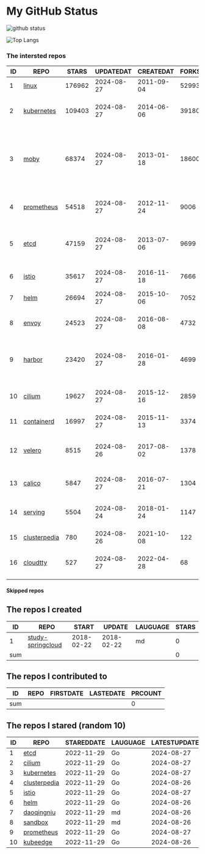 # My GitHub Status

<img src="https://github-readme-stats-1.yihong0618.vercel.app/api?username=daoqingniu&show_icons=true&&&hide_title=true&count_private=true" alt="github status" />

![Top Langs](https://github-readme-stats-1.yihong0618.vercel.app/api/top-langs/?username=daoqingniu&layout=compact)

<!--START_SECTION:github_repos-->
### The intersted repos
| ID |                              REPO                               | STARS  | UPDATEDAT  | CREATEDAT  | FORKSCOUNT |                                                DESCRIPTIONS                                                |
|----|-----------------------------------------------------------------|--------|------------|------------|------------|------------------------------------------------------------------------------------------------------------|
|  1 | [linux](https://github.com/torvalds/linux)                      | 176962 | 2024-08-27 | 2011-09-04 |      52993 | Linux kernel source tree                                                                                   |
|  2 | [kubernetes](https://github.com/kubernetes/kubernetes)          | 109403 | 2024-08-27 | 2014-06-06 |      39180 | Production-Grade Container Scheduling and Management                                                       |
|  3 | [moby](https://github.com/moby/moby)                            |  68374 | 2024-08-27 | 2013-01-18 |      18600 | The Moby Project - a collaborative project for the container ecosystem to assemble container-based systems |
|  4 | [prometheus](https://github.com/prometheus/prometheus)          |  54518 | 2024-08-27 | 2012-11-24 |       9006 | The Prometheus monitoring system and time series database.                                                 |
|  5 | [etcd](https://github.com/etcd-io/etcd)                         |  47159 | 2024-08-27 | 2013-07-06 |       9699 | Distributed reliable key-value store for the most critical data of a distributed system                    |
|  6 | [istio](https://github.com/istio/istio)                         |  35617 | 2024-08-27 | 2016-11-18 |       7666 | Connect, secure, control, and observe services.                                                            |
|  7 | [helm](https://github.com/helm/helm)                            |  26694 | 2024-08-27 | 2015-10-06 |       7052 | The Kubernetes Package Manager                                                                             |
|  8 | [envoy](https://github.com/envoyproxy/envoy)                    |  24523 | 2024-08-27 | 2016-08-08 |       4732 | Cloud-native high-performance edge/middle/service proxy                                                    |
|  9 | [harbor](https://github.com/goharbor/harbor)                    |  23420 | 2024-08-27 | 2016-01-28 |       4699 | An open source trusted cloud native registry project that stores, signs, and scans content.                |
| 10 | [cilium](https://github.com/cilium/cilium)                      |  19627 | 2024-08-27 | 2015-12-16 |       2859 | eBPF-based Networking, Security, and Observability                                                         |
| 11 | [containerd](https://github.com/containerd/containerd)          |  16997 | 2024-08-27 | 2015-11-13 |       3374 | An open and reliable container runtime                                                                     |
| 12 | [velero](https://github.com/vmware-tanzu/velero)                |   8515 | 2024-08-26 | 2017-08-02 |       1378 | Backup and migrate Kubernetes applications and their persistent volumes                                    |
| 13 | [calico](https://github.com/projectcalico/calico)               |   5847 | 2024-08-27 | 2016-07-21 |       1304 | Cloud native networking and network security                                                               |
| 14 | [serving](https://github.com/knative/serving)                   |   5504 | 2024-08-24 | 2018-01-24 |       1147 | Kubernetes-based, scale-to-zero, request-driven compute                                                    |
| 15 | [clusterpedia](https://github.com/clusterpedia-io/clusterpedia) |    780 | 2024-08-26 | 2021-10-08 |        122 | The Encyclopedia of Kubernetes clusters                                                                    |
| 16 | [cloudtty](https://github.com/cloudtty/cloudtty)                |    527 | 2024-08-27 | 2022-04-28 |         68 | A Friendly Kubernetes CloudShell (Web Terminal) !                                                          |



#### Skipped repos
<!--END_SECTION:github_repos-->

<!--START_SECTION:my_github-->
## The repos I created
| ID  |                                 REPO                                 |   START    |   UPDATE   | LAUGUAGE | STARS |
|-----|----------------------------------------------------------------------|------------|------------|----------|-------|
|   1 | [study-springcloud](https://github.com/daoqingniu/study-springcloud) | 2018-02-22 | 2018-02-22 | md       |     0 |
| sum |                                                                      |            |            |          |     0 |

## The repos I contributed to
| ID  | REPO | FIRSTDATE | LASTEDATE | PRCOUNT |
|-----|------|-----------|-----------|---------|
| sum |      |           |           |       0 |

## The repos I stared (random 10)
| ID |                              REPO                               | STAREDDATE | LAUGUAGE | LATESTUPDATE |
|----|-----------------------------------------------------------------|------------|----------|--------------|
|  1 | [etcd](https://github.com/etcd-io/etcd)                         | 2022-11-29 | Go       | 2024-08-27   |
|  2 | [cilium](https://github.com/cilium/cilium)                      | 2022-11-29 | Go       | 2024-08-27   |
|  3 | [kubernetes](https://github.com/kubernetes/kubernetes)          | 2022-11-29 | Go       | 2024-08-27   |
|  4 | [clusterpedia](https://github.com/clusterpedia-io/clusterpedia) | 2022-11-29 | Go       | 2024-08-26   |
|  5 | [istio](https://github.com/istio/istio)                         | 2022-11-29 | Go       | 2024-08-27   |
|  6 | [helm](https://github.com/helm/helm)                            | 2022-11-29 | Go       | 2024-08-26   |
|  7 | [daoqingniu](https://github.com/daoqingniu/daoqingniu)          | 2022-11-29 | md       | 2024-08-26   |
|  8 | [sandbox](https://github.com/cncf/sandbox)                      | 2022-11-29 | md       | 2024-08-26   |
|  9 | [prometheus](https://github.com/prometheus/prometheus)          | 2022-11-29 | Go       | 2024-08-27   |
| 10 | [kubeedge](https://github.com/kubeedge/kubeedge)                | 2022-11-29 | Go       | 2024-08-26   |

<!--END_SECTION:my_github-->
